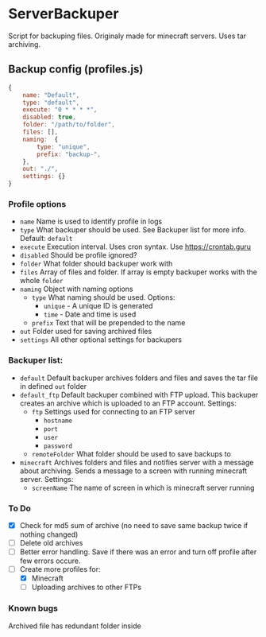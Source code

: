 # ServerBackuper

Script for backuping files. Originaly made for minecraft servers. Uses tar archiving.

## Backup config (profiles.js)
```js
{
    name: "Default",
    type: "default",
    execute: "0 * * * *",
    disabled: true,
    folder: "/path/to/folder", 
    files: [],
    naming:  {
        type: "unique",
        prefix: "backup-",
    },
    out: "./",
    settings: {}
}
```
### Profile options

- `name` Name is used to identify profile in logs
- `type` What backuper should be used. See Backuper list for more info. Default: `default`
- `execute` Execution interval. Uses cron syntax. Use https://crontab.guru
- `disabled` Should be profile ignored?
- `folder` What folder should backuper work with
- `files` Array of files and folder. If array is empty backuper works with the whole `folder`
- `naming` Object with naming options
    - `type` What naming should be used. Options: 
        - `unique` - A unique ID is generated
        - `time` - Date and time is used
    - `prefix` Text that will be prepended to the name
- `out` Folder used for saving archived files
- `settings` All other optional settings for backupers

### Backuper list:
- `default` Default backuper archives folders and files and saves the tar file in defined `out` folder
- `default_ftp` Default backuper combined with FTP upload. This backuper creates an archive which is uploaded to an FTP account. Settings:
    - `ftp` Settings used for connecting to an FTP server
        - `hostname`
        - `port`
        - `user`
        - `password`
    - `remoteFolder` What folder should be used to save backups to
- `minecraft` Archives folders and files and notifies server with a message about archiving. Sends a message to a screen with running minecraft server. Settings:
    - `screenName` The name of screen in which is minecraft server running

### To Do
- [x] Check for md5 sum of archive (no need to save same backup twice if nothing changed)
- [ ] Delete old archives
- [ ] Better error handling. Save if there was an error and turn off profile after few errors occure.
- [ ] Create more profiles for:
    - [x] Minecraft
    - [ ] Uploading archives to other FTPs

### Known bugs
Archived file has redundant folder inside